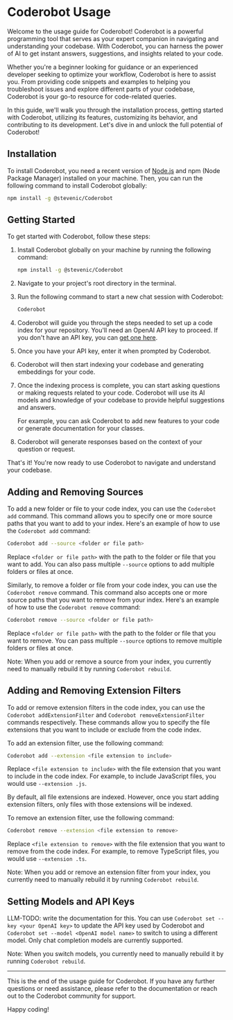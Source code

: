 # Coderobot Usage

Welcome to the usage guide for Coderobot! Coderobot is a powerful programming tool that serves as your expert companion in navigating and understanding your codebase. With Coderobot, you can harness the power of AI to get instant answers, suggestions, and insights related to your code.

Whether you're a beginner looking for guidance or an experienced developer seeking to optimize your workflow, Coderobot is here to assist you. From providing code snippets and examples to helping you troubleshoot issues and explore different parts of your codebase, Coderobot is your go-to resource for code-related queries.

In this guide, we'll walk you through the installation process, getting started with Coderobot, utilizing its features, customizing its behavior, and contributing to its development. Let's dive in and unlock the full potential of Coderobot!

## Installation

To install Coderobot, you need a recent version of [Node.js](https://nodejs.org/en) and npm (Node Package Manager) installed on your machine. Then, you can run the following command to install Coderobot globally:

```bash
npm install -g @stevenic/Coderobot
```

## Getting Started

To get started with Coderobot, follow these steps:

1. Install Coderobot globally on your machine by running the following command:

   ```bash
   npm install -g @stevenic/Coderobot
   ```

2. Navigate to your project's root directory in the terminal.

3. Run the following command to start a new chat session with Coderobot:

   ```bash
   Coderobot
   ```

4. Coderobot will guide you through the steps needed to set up a code index for your repository. You'll need an OpenAI API key to proceed. If you don't have an API key, you can [get one here](https://platform.openai.com/account/api-keys).

5. Once you have your API key, enter it when prompted by Coderobot.

6. Coderobot will then start indexing your codebase and generating embeddings for your code.

7. Once the indexing process is complete, you can start asking questions or making requests related to your code. Coderobot will use its AI models and knowledge of your codebase to provide helpful suggestions and answers.

   For example, you can ask Coderobot to add new features to your code or generate documentation for your classes.

8. Coderobot will generate responses based on the context of your question or request.

That's it! You're now ready to use Coderobot to navigate and understand your codebase.

## Adding and Removing Sources

To add a new folder or file to your code index, you can use the `Coderobot add` command. This command allows you to specify one or more source paths that you want to add to your index. Here's an example of how to use the `Coderobot add` command:

```bash
Coderobot add --source <folder or file path>
```

Replace `<folder or file path>` with the path to the folder or file that you want to add. You can also pass multiple `--source` options to add multiple folders or files at once.

Similarly, to remove a folder or file from your code index, you can use the `Coderobot remove` command. This command also accepts one or more source paths that you want to remove from your index. Here's an example of how to use the `Coderobot remove` command:

```bash
Coderobot remove --source <folder or file path>
```

Replace `<folder or file path>` with the path to the folder or file that you want to remove. You can pass multiple `--source` options to remove multiple folders or files at once.

Note: When you add or remove a source from your index, you currently need to manually rebuild it by running `Coderobot rebuild`.

## Adding and Removing Extension Filters

To add or remove extension filters in the code index, you can use the `Coderobot addExtensionFilter` and `Coderobot removeExtensionFilter` commands respectively. These commands allow you to specify the file extensions that you want to include or exclude from the code index.

To add an extension filter, use the following command:

```bash
Coderobot add --extension <file extension to include>
```

Replace `<file extension to include>` with the file extension that you want to include in the code index. For example, to include JavaScript files, you would use `--extension .js`.

By default, all file extensions are indexed. However, once you start adding extension filters, only files with those extensions will be indexed.

To remove an extension filter, use the following command:

```bash
Coderobot remove --extension <file extension to remove>
```

Replace `<file extension to remove>` with the file extension that you want to remove from the code index. For example, to remove TypeScript files, you would use `--extension .ts`.

Note: When you add or remove an extension filter from your index, you currently need to manually rebuild it by running `Coderobot rebuild`.

## Setting Models and API Keys

LLM-TODO: write the documentation for this. You can use `Coderobot set --key <your OpenAI key>` to update the API key used by Coderobot and `Coderobot set --model <OpenAI model name>` to switch to using a different model. Only chat completion models are currently supported.

Note: When you switch models, you currently need to manually rebuild it by running `Coderobot rebuild`.

---

This is the end of the usage guide for Coderobot. If you have any further questions or need assistance, please refer to the documentation or reach out to the Coderobot community for support.

Happy coding!
